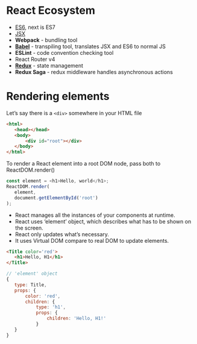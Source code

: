 
# React Ecosystem

- [ES6](js_cpt-es.md), next is ES7
- [JSX](js_cpt-jsx.md)
- **Webpack** - bundling tool
- **[Babel](babel.md)** - transpiling tool, translates JSX and ES6 to normal JS
- **ESLint** - code convention checking tool
- React Router v4
- **[Redux](js-redux.md)** - state management
- **Redux Saga** - redux middleware handles asynchronous actions

# Rendering elements

Let’s say there is a ```<div>``` somewhere in your HTML file

```html
<html>
   <head></head>
   <body>
       <div id="root"></div>
   </body>
</html>
```

To render a React element into a root DOM node, pass both to ReactDOM.render()

```javascript
const element = <h1>Hello, world</h1>;
ReactDOM.render(
   element,
   document.getElementById('root')
);
```

- React manages all the instances of your components at runtime.  
- React uses ‘element’ object, which describes what has to be shown on the screen.  
- React only updates what’s necessary.  
- It uses Virtual DOM compare to real DOM to update elements.

```html
<Title color='red'>
   <h1>Hello, H1</h1>
</Title>
```

```javascript
// 'element' object
{
   type: Title,
   props: {
       color: 'red',
       children: {
           type: 'h1',
           props: {
               children: 'Hello, H1!'
           }
   }
}
```
